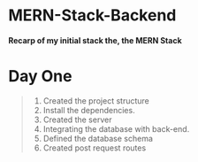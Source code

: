 # MERN-Stack-Backend
#### Recarp of my initial stack the, the MERN Stack 
# Day One
> 1. Created the project structure
> 2. Install the dependencies.
> 3. Created the server
> 4. Integrating the database with back-end.
> 5. Defined the database schema
> 6. Created post request routes

